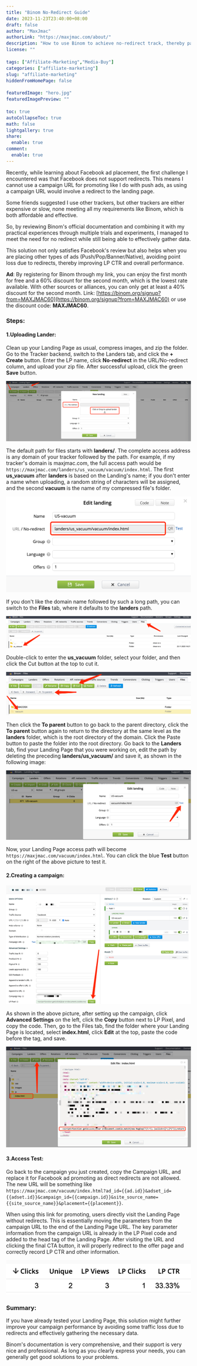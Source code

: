 ```yaml
---
title: "Binom No-Redirect Guide"
date: 2023-11-23T23:40:00+08:00
draft: false
author: "MaxJmac"
authorLink: "https://maxjmac.com/about/"
description: "How to use Binom to achieve no-redirect track, thereby passing Facebook's advetising policy and reducing click loss."
license: ""

tags: ["Affiliate-Marketing","Media-Buy"]
categories: ["affiliate-marketing"]
slug: "affiliate-marketing"
hiddenFromHomePage: false

featuredImage: "hero.jpg"
featuredImagePreview: ""

toc: true
autoCollapseToc: true
math: false
lightgallery: true
share:
  enable: true
comment:
  enable: true
---
```


Recently, while learning about Facebook ad placement, the first challenge I encountered was that Facebook does not support redirects. This means I cannot use a campaign URL for promoting like I do with push ads, as using a campaign URL would involve a redirect to the landing page.

Some friends suggested I use other trackers, but other trackers are either expensive or slow, none meeting all my requirements like Binom, which is both affordable and effective.

So, by reviewing Binom's official documentation and combining it with my practical experiences through multiple trials and experiments, I managed to meet the need for no redirect while still being able to effectively gather data.

This solution not only satisfies Facebook's review but also helps when you are placing other types of ads (Push/Pop/Banner/Native), avoiding point loss due to redirects, thereby improving LP CTR and overall performance.

**Ad**: By registering for Binom through my link, you can enjoy the first month for free and a 60% discount for the second month, which is the lowest rate available. With other sources or alliances, you can only get at least a 40% discount for the second month. Link: [https://binom.org/signup?from=MAXJMAC60](https://binom.org/signup?from=MAXJMAC60) or use the discount code: **MAXJMAC60**.

### Steps:

#### 1.Uploading Lander:

Clean up your Landing Page as usual, compress images, and zip the folder.
Go to the Tracker backend, switch to the Landers tab, and click the **+ Create** button.
Enter the LP name, click **No-redirect** in the URL/No-redirect column, and upload your zip file.
After successful upload, click the green **Save** button.

![new-landing](new-landing.png "new-landing")

The default path for files starts with **landers/**. The complete access address is any domain of your tracker followed by the path. For example, if my tracker's domain is maxjmac.com, the full access path would be `https://maxjmac.com/landers/us_vacuum/vacuum/index.html`. The first **us_vacuum** after **landers** is based on the Landing's name; if you don't enter a name when uploading, a random string of characters will be assigned, and the second **vacuum** is the name of my compressed file's folder.

![landers-url](landers-url.png "landers-url")

If you don't like the domain name followed by such a long path, you can switch to the **Files** tab, where it defaults to the **landers** path.

![files](files.png "files")

Double-click to enter the **us_vacuum** folder, select your folder, and then click the Cut button at the top to cut it.

![cut](cut.png "cut")

Then click the **To parent** button to go back to the parent directory, click the **To parent** button again to return to the directory at the same level as the **landers** folder, which is the root directory of the domain. Click the Paste button to paste the folder into the root directory.
Go back to the **Landers** tab, find your Landing Page that you were working on, edit the path by deleting the preceding **landers/us_vacuum/** and save it, as shown in the following image:

![short](short.png "short")

Now, your Landing Page access path will become `https://maxjmac.com/vacuum/index.html`. You can click the blue **Test** button on the right of the above picture to test it.

#### 2.Creating a campaign:

![campaign](campaign.png "campaign")

As shown in the above picture, after setting up the campaign, click **Advanced Settings** on the left, click the **Copy** button next to LP Pixel, and copy the code.
Then, go to the Files tab, find the folder where your Landing Page is located, select **index.html**, click **Edit** at the top, paste the code before the **</head>** tag, and save.

![lp-pixel](lp-pixel.png "lp-pixel")


#### 3.Access Test:

Go back to the campaign you just created, copy the Campaign URL, and replace it for Facebook ad promoting as direct redirects are not allowed.
The new URL will be something like `https://maxjmac.com/vacuum/index.html?ad_id={{ad.id}}&adset_id={{adset.id}}&campaign_id={{campaign.id}}&site_source_name={{site_source_name}}&placement={{placement}}`.

When using this link for promoting, users directly visit the Landing Page without redirects. This is essentially moving the parameters from the campaign URL to the end of the Landing Page URL. The key parameter information from the campaign URL is already in the LP Pixel code and added to the head tag of the Landing Page. After visiting the URL and clicking the final CTA button, it will properly redirect to the offer page and correctly record LP CTR and other information.

![cta](cta.png "cta")

### Summary:
If you have already tested your Landing Page, this solution might further improve your campaign performance by avoiding some traffic loss due to redirects and effectively gathering the necessary data.

Binom's documentation is very comprehensive, and their support is very nice and professional. As long as you clearly express your needs, you can generally get good solutions to your problems.
